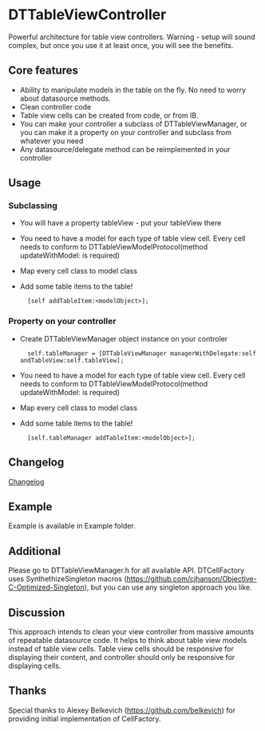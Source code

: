 DTTableViewController
================

Powerful architecture for table view controllers. Warning - setup will sound complex, but once you use it at least once, you will see the benefits.

## Core features

* Ability to manipulate models in the table on the fly. No need to worry about datasource methods.
* Clean controller code
* Table view cells can be created from code, or from IB.
* You can make your controller a subclass of DTTableViewManager, or you can make it a property on your controller and subclass from whatever you need
* Any datasource/delegate method can be reimplemented in your controller

## Usage

### Subclassing

* You will have a property tableView - put your tableView there
* You need to have a model for each type of table view cell. Every cell needs to conform to DTTableViewModelProtocol(method updateWithModel: is required)
* Map every cell class to model class
* Add some table items to the table!

    	[self addTableItem:<modelObject>];
        
### Property on your controller

* Create DTTableViewManager object instance on your controler 

    	self.tableManager = [DTTableViewManager managerWithDelegate:self andTableView:self.tableView];    
* You need to have a model for each type of table view cell. Every cell needs to conform to DTTableViewModelProtocol(method updateWithModel: is required)
* Map every cell class to model class 
* Add some table items to the table!

		[self.tableManager addTableItem:<modelObject>];
        
## Changelog

[Changelog](https://github.com/DenHeadless/DTTableViewController/wiki/Changelog)

## Example 

Example is available in Example folder. 

## Additional 

Please go to DTTableViewManager.h for all available API. DTCellFactory uses SynthethizeSingleton macros (https://github.com/cjhanson/Objective-C-Optimized-Singleton), but you can use any singleton approach you like.

## Discussion

This approach intends to clean your view controller from massive amounts of repeatable datasource code. It helps to think about table view models instead of table view cells. Table view cells should be responsive for displaying their content, and controller should only be responsive for displaying cells. 
		
## Thanks

Special thanks to Alexey Belkevich (https://github.com/belkevich) for providing initial implementation of CellFactory.